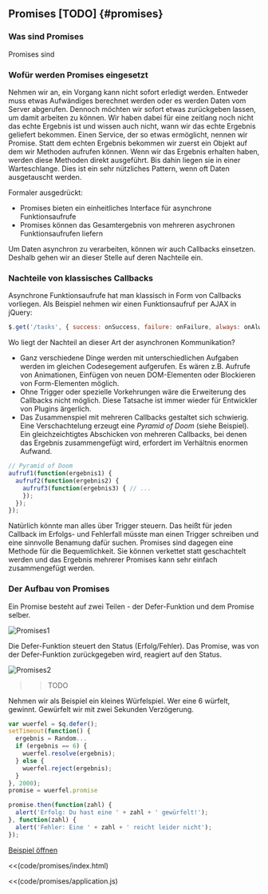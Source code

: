 Promises [TODO] {#promises}
--------------------

### Was sind Promises

Promises sind




### Wofür werden Promises eingesetzt

Nehmen wir an, ein Vorgang kann nicht sofort erledigt werden. Entweder muss etwas Aufwändiges berechnet werden oder es werden Daten vom Server abgerufen. Dennoch möchten wir sofort etwas zurückgeben lassen, um damit arbeiten zu können. Wir haben dabei für eine zeitlang noch nicht das echte Ergebnis ist und wissen auch nicht, wann wir das echte Ergebnis geliefert bekommen. Einen Service, der so etwas ermöglicht, nennen wir Promise. Statt dem echten Ergebnis bekommen wir zuerst ein Objekt auf dem wir Methoden aufrufen können. Wenn wir das Ergebnis erhalten haben, werden diese Methoden direkt ausgeführt. Bis dahin liegen sie in einer Warteschlange. Dies ist ein sehr nützliches Pattern, wenn oft Daten ausgetauscht werden.

Formaler ausgedrückt:

* Promises bieten ein einheitliches Interface für asynchrone Funktionsaufrufe
* Promises können das Gesamtergebnis von mehreren asychronen Funktionsaufrufen liefern

Um Daten asynchron zu verarbeiten, können wir auch Callbacks einsetzen. Deshalb gehen wir an dieser Stelle auf deren Nachteile ein.

### Nachteile von klassisches Callbacks

Asynchrone Funktionsaufrufe hat man klassisch in Form von Callbacks vorliegen. Als Beispiel nehmen wir einen Funktionsaufruf per AJAX in jQuery:

~~~javascript
$.get('/tasks', { success: onSuccess, failure: onFailure, always: onAlways });
~~~

Wo liegt der Nachteil an dieser Art der asynchronen Kommunikation?

* Ganz verschiedene Dinge werden mit unterschiedlichen Aufgaben werden im gleichen Codesegement aufgerufen. Es wären z.B. Aufrufe von Animationen, Einfügen von neuen DOM-Elementen oder Blockieren von Form-Elementen möglich.
* Ohne Trigger oder spezielle Vorkehrungen wäre die Erweiterung des Callbacks nicht möglich. Diese Tatsache ist immer wieder für Entwickler von Plugins ärgerlich.
* Das Zusammenspiel mit mehreren Callbacks gestaltet sich schwierig. Eine Verschachtelung erzeugt eine *Pyramid of Doom* (siehe Beispiel). Ein gleichzeichtigtes Abschicken von mehreren Callbacks, bei denen das Ergebnis zusammengefügt wird, erfordert im Verhältnis enormen Aufwand.

~~~javascript
// Pyramid of Doom
aufruf1(function(ergebnis1) {
  aufruf2(function(ergebnis2) {
    aufruf3(function(ergebnis3) { // ...
    });
  });
});
~~~

Natürlich könnte man alles über Trigger steuern. Das heißt für jeden Callback im Erfolgs- und Fehlerfall müsste man einen Trigger schreiben und eine sinnvolle Benamung dafür suchen. Promises sind dagegen eine Methode für die Bequemlichkeit. Sie können verkettet statt geschachtelt werden und das Ergebnis mehrerer Promises kann sehr einfach zusammengefügt werden.

### Der Aufbau von Promises

Ein Promise besteht auf zwei Teilen - der Defer-Funktion und dem Promise selber.

![Promises1](figures/promises.png)

Die Defer-Funktion steuert den Status (Erfolg/Fehler). Das Promise, was von der Defer-Funktion zurückgegeben wird, reagiert auf den Status.

![Promises2](figures/promises2.png)


>> TODO

Nehmen wir als Beispiel ein kleines Würfelspiel. Wer eine 6 würfelt, gewinnt. Gewürfelt wir mit zwei Sekunden Verzögerung.

~~~javascript
var wuerfel = $q.defer();
setTimeout(function() {
  ergebnis = Random...
  if (ergebnis == 6) {
    wuerfel.resolve(ergebnis);
  } else {
    wuerfel.reject(ergebnis);
  }
}, 2000);
promise = wuerfel.promise

promise.then(function(zahl) {
  alert('Erfolg: Du hast eine ' + zahl + ' gewürfelt!');
}, function(zahl) {
  alert('Fehler: Eine ' + zahl + ' reicht leider nicht');
});
~~~


[Beispiel öffnen](http://angularjs.de/code/promises/index.html)


<<(code/promises/index.html)

<<(code/promises/application.js)
